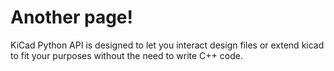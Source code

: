 Another page!
============================================

KiCad Python API is designed to let you interact design files or extend
kicad to fit your purposes without the need to write C++ code.

